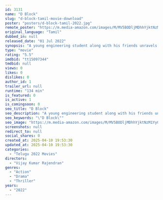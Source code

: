 ```yaml
---
id: 3131
name: "D Block"
slug: "d-block-tamil-movie-download"
poster: "posters/d-block-tamil-2022.jpg"
remote_poster: "https://m.media-amazon.com/images/M/MV5BODljMDhhYjktNzM1Yy00YTRlLWFiOWYtNTlkNGVjYmQ4ZDYzXkEyXkFqcGc@._V1_SX300.jpg"
original_language: "Tamil"
dubbed_in: null
released_date: "01 Jul 2022"
synopsis: "A young engineering student along with his friends unravels the mystery around his college where several girls go missing and dead."
type: "movie"
rating: "5.5"
imdbid: "tt15097344"
tmdbid: null
views: 0
likes: 0
dislikes: 0
author_id: 1
trailer_url: null
runtime: "134 min"
is_featured: 0
is_active: 1
is_comingsoon: 0
seo_title: "D Block"
seo_description: "A young engineering student along with his friends unravels the mystery around his college where several girls go missing and dead."
seo_keywords: "\"D Block\""
seo_image: "https://m.media-amazon.com/images/M/MV5BODljMDhhYjktNzM1Yy00YTRlLWFiOWYtNTlkNGVjYmQ4ZDYzXkEyXkFqcGc@._V1_SX300.jpg"
screenshots: null
redirect_to: null
social_shares: 0
created_at: 2025-04-10 19:53:30
updated_at: 2025-04-10 19:53:30
categories:
  - "Telugu 2022 Movies"
directors:
  - "Vijay Kumar Rajendran"
genres:
  - "Action"
  - "Drama"
  - "Thriller"
years:
  - "2022"
---
```

